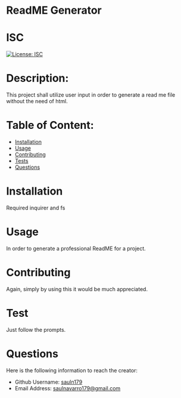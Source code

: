 
  # ReadME Generator
  # ISC
  [![License: ISC](https://img.shields.io/badge/License-ISC-blue.svg)](https://opensource.org/licenses/ISC)


 
  # Description:
  This project shall utilize user input in order to generate a read me file without the need of html.

  # Table of Content:

- [Installation](#installation)
- [Usage](#usage)
- [Contributing](#contributing)
- [Tests](#tests)
- [Questions](#questions)

# Installation
Required inquirer and fs 

# Usage
In order to generate a professional ReadME for a project.

# Contributing
Again, simply by using this it would be much appreciated.

# Test
Just follow the prompts.

# Questions
Here is the following information to reach the creator:

- Github Username: [sauln179](https://github.com/sauln179)
- Email Address: saulnavarro179@gmail.com

